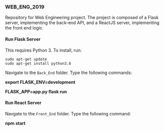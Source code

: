 ### WEB_ENG_2019

Repository for Web Engineering project.
The project is composed of a Flask server, implementing the back-end API, and a ReactJS server, implementing the front end logic.


#### Run Flask Server

This requires Python 3. To install, run:

```
sudo apt-get update
sudo apt-get install python3.6
```

Navigate to the `Back_End` folder. Type the following commands:

**export FLASK_ENV=development**

**FLASK_APP=app.py flask run**


#### Run React Server

Navgate to the `Front_End` folder. Type the following command:

**npm start**
